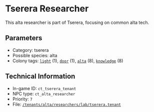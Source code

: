 # Tserera Researcher

This alta researcher is part of Tserera, focusing on common alta tech.

## Parameters

- Category: tserera
- Possible species: alta
- Colony tags: [`light`](https://ceterai.github.io/MyEnternia/Wiki/Tags/Light) (1), [`door`](https://ceterai.github.io/MyEnternia/Wiki/Tags/Door) (1), [`alta`](https://ceterai.github.io/MyEnternia/Wiki/Tags/Alta) (8), [`knowledge`](https://ceterai.github.io/MyEnternia/Wiki/Tags/Knowledge) (8)

## Technical Information

- In-game ID: `ct_tserera_tenant`
- NPC type: `ct_alta_researcher`
- Priority: `7`
- File: [`/tenants/alta/researchers/lab/tserera.tenant`](https://github.com/Ceterai/Enternia/blob/main/tenants/alta/researchers/lab/tserera.tenant)

